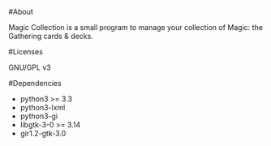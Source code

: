 #About

Magic Collection is a small program to manage your collection of Magic: the Gathering cards & decks.

#Licenses

GNU/GPL v3

#Dependencies

* python3 >= 3.3
* python3-lxml
* python3-gi
* libgtk-3-0 >= 3.14
* gir1.2-gtk-3.0
